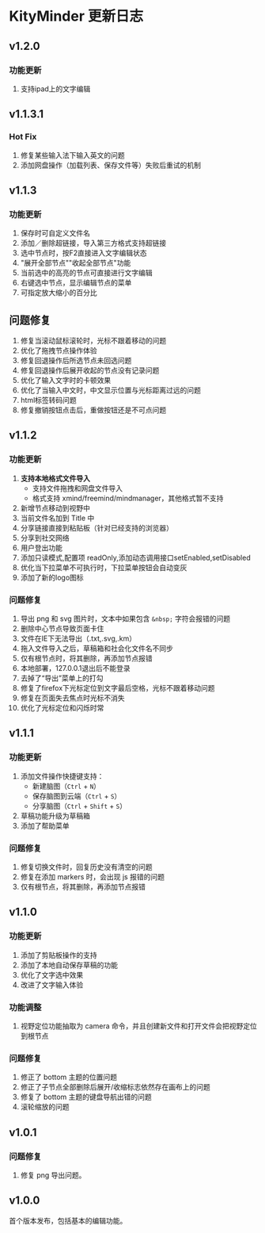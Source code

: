 
# KityMinder 更新日志
## v1.2.0
### 功能更新
1. 支持ipad上的文字编辑


## v1.1.3.1

### Hot Fix
1. 修复某些输入法下输入英文的问题
2. 添加网盘操作（加载列表、保存文件等）失败后重试的机制

## v1.1.3

### 功能更新
1. 保存时可自定义文件名
2. 添加／删除超链接，导入第三方格式支持超链接
3. 选中节点时，按F2直接进入文字编辑状态
4. "展开全部节点""收起全部节点"功能
5. 当前选中的高亮的节点可直接进行文字编辑
6. 右键选中节点，显示编辑节点的菜单
7. 可指定放大缩小的百分比


## 问题修复
1. 修复当滚动鼠标滚轮时，光标不跟着移动的问题
2. 优化了拖拽节点操作体验
3. 修复回退操作后所选节点未回选问题
4. 修复回退操作后展开收起的节点没有记录问题
5. 优化了输入文字时的卡顿效果
6. 优化了当输入中文时，中文显示位置与光标距离过远的问题
7. html标签转码问题
8. 修复撤销按钮点击后，重做按钮还是不可点问题


## v1.1.2

### 功能更新

1. **支持本地格式文件导入**
   * 支持文件拖拽和网盘文件导入
   * 格式支持 xmind/freemind/mindmanager，其他格式暂不支持
2. 新增节点移动到视野中
3. 当前文件名加到 Title 中
4. 分享链接直接到粘贴板（针对已经支持的浏览器）
5. 分享到社交网络
6. 用户登出功能
7. 添加只读模式,配置项 readOnly,添加动态调用接口setEnabled,setDisabled
8. 优化当下拉菜单不可执行时，下拉菜单按钮会自动变灰
9. 添加了新的logo图标

### 问题修复

1. 导出 png 和 svg 图片时，文本中如果包含 `&nbsp;` 字符会报错的问题
2. 删除中心节点导致页面卡住
3. 文件在IE下无法导出（.txt,.svg,.km）
4. 拖入文件导入之后，草稿箱和社会化文件名不同步
5. 仅有根节点时，将其删除，再添加节点报错
6. 本地部署，127.0.0.1退出后不能登录
7. 去掉了“导出”菜单上的打勾
8. 修复了firefox下光标定位到文字最后空格，光标不跟着移动问题
9. 修复在页面失去焦点时光标不消失
10. 优化了光标定位和闪烁时常

## v1.1.1

### 功能更新

1. 添加文件操作快捷键支持：
   * 新建脑图（`Ctrl` + `N`）
   * 保存脑图到云端（`Ctrl` + `S`）
   * 分享脑图（`Ctrl` + `Shift` + `S`）
2. 草稿功能升级为草稿箱
3. 添加了帮助菜单

### 问题修复

1. 修复切换文件时，回复历史没有清空的问题
2. 修复在添加 markers 时，会出现 js 报错的问题
3. 仅有根节点，将其删除，再添加节点报错

## v1.1.0

### 功能更新

1. 添加了剪贴板操作的支持
2. 添加了本地自动保存草稿的功能
3. 优化了文字选中效果
4. 改进了文字输入体验

### 功能调整

1. 视野定位功能抽取为 camera 命令，并且创建新文件和打开文件会把视野定位到根节点

### 问题修复

1. 修正了 bottom 主题的位置问题
2. 修正了子节点全部删除后展开/收缩标志依然存在画布上的问题
3. 修复了 bottom 主题的键盘导航出错的问题
4. 滚轮缩放的问题





## v1.0.1

### 问题修复

1. 修复 png 导出问题。





## v1.0.0

首个版本发布，包括基本的编辑功能。
